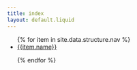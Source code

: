 ```yaml
---
title: index
layout: default.liquid
---
```

<ul>
{% for item in site.data.structure.nav %}
<li>
  <a href="/src/{{ item.name }}.html">{{item.name}}</a>
</li>

{% endfor %}
</ul>
